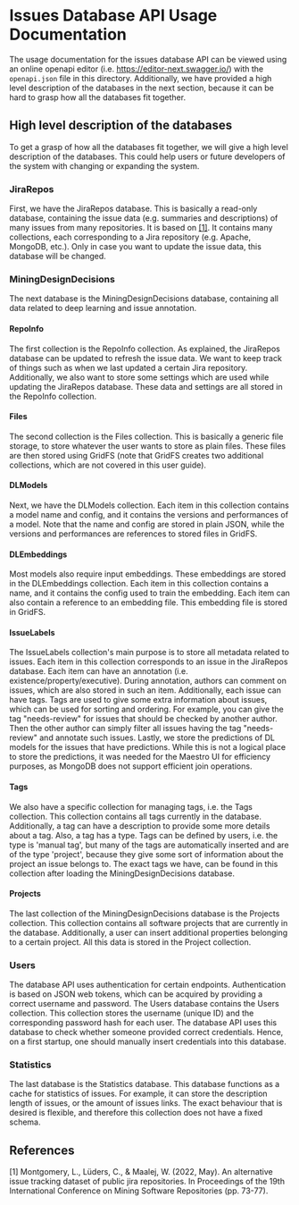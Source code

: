# Issues Database API Usage Documentation

The usage documentation for the issues database API can be viewed using an online openapi editor (i.e.
https://editor-next.swagger.io/) with the `openapi.json` file in this directory. Additionally, we have provided a high
level description of the databases in the next section, because it can be hard to grasp how all the databases fit
together.

## High level description of the databases
To get a grasp of how all the databases fit together, we will give a high level description of the databases. This could
help users or future developers of the system with changing or expanding the system.

### JiraRepos
First, we have the JiraRepos database. This is basically a read-only database, containing the issue data (e.g. summaries
and descriptions) of many issues from many repositories. It is based on [[1]](#montgomery_alternative_2022). It contains
many collections, each corresponding to a Jira repository (e.g. Apache, MongoDB, etc.). Only in case you want to update
the issue data, this database will be changed.

### MiningDesignDecisions
The next database is the MiningDesignDecisions database, containing all data related to deep learning and issue
annotation.

#### RepoInfo
The first collection is the RepoInfo collection. As explained, the JiraRepos database can be updated to refresh the
issue data. We want to keep track of things such as when we last updated a certain Jira repository. Additionally, we
also want to store some settings which are used while updating the JiraRepos database. These data and settings are all
stored in the RepoInfo collection.

#### Files
The second collection is the Files collection. This is basically a generic file storage, to store whatever the user
wants to store as plain files. These files are then stored using GridFS (note that GridFS creates two additional
collections, which are not covered in this user guide).

#### DLModels
Next, we have the DLModels collection. Each item in this collection contains a model name and config, and it contains
the versions and performances of a model. Note that the name and config are stored in plain JSON, while the versions
and performances are references to stored files in GridFS.

#### DLEmbeddings
Most models also require input embeddings. These embeddings are stored in the DLEmbeddings collection. Each item in
this collection contains a name, and it contains the config used to train the embedding. Each item can also contain a
reference to an embedding file. This embedding file is stored in GridFS.

#### IssueLabels
The IssueLabels collection's main purpose is to store all metadata related to issues. Each item in this collection
corresponds to an issue in the JiraRepos database. Each item can have an annotation (i.e. existence/property/executive).
During annotation, authors can comment on issues, which are also stored in such an item. Additionally, each issue can
have tags. Tags are used to give some extra information about issues, which can be used for sorting and ordering. For
example, you can give the tag "needs-review" for issues that should be checked by another author. Then the other author
can simply filter all issues having the tag "needs-review" and annotate such issues. Lastly, we store the predictions of
DL models for the issues that have predictions. While this is not a logical place to store the predictions, it was
needed for the Maestro UI for efficiency purposes, as MongoDB does not support efficient join operations.

#### Tags
We also have a specific collection for managing tags, i.e. the Tags collection. This collection contains all tags
currently in the database. Additionally, a tag can have a description to provide some more details about a tag. Also, a
tag has a type. Tags can be defined by users, i.e. the type is 'manual tag', but many of the tags are automatically
inserted and are of the type 'project', because they give some sort of information about the project an issue belongs
to. The exact tags we have, can be found in this collection after loading the MiningDesignDecisions database.

#### Projects
The last collection of the MiningDesignDecisions database is the Projects collection. This collection contains all
software projects that are currently in the database. Additionally, a user can insert additional properties belonging to
a certain project. All this data is stored in the Project collection.

### Users
The database API uses authentication for certain endpoints. Authentication is based on JSON web tokens, which can be
acquired by providing a correct username and password. The Users database contains the Users collection. This collection
stores the username (unique ID) and the corresponding password hash for each user. The database API uses this database
to check whether someone provided correct credentials. Hence, on a first startup, one should manually insert credentials
into this database.

### Statistics
The last database is the Statistics database. This database functions as a cache for statistics of issues. For example,
it can store the description length of issues, or the amount of issues links. The exact behaviour that is desired is
flexible, and therefore this collection does not have a fixed schema.

## References
<a id="montgomery_alternative_2022">[1]</a> Montgomery, L., Lüders, C., & Maalej, W. (2022, May). An alternative issue tracking dataset of public jira
repositories. In Proceedings of the 19th International Conference on Mining Software Repositories (pp. 73-77).